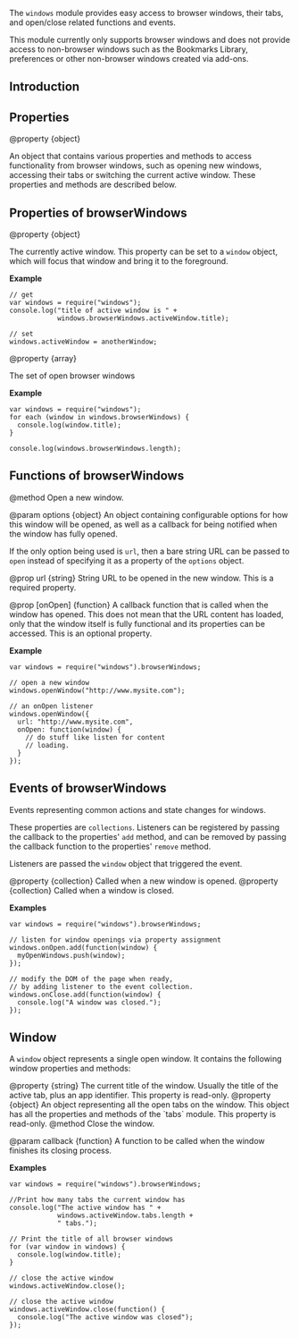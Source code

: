 <!-- contributed by Felipe Gomes [felipc@gmail.com]  -->


The `windows` module provides easy access to browser windows, their
tabs, and open/close related functions and events.

This module currently only supports browser windows and does not provide
access to non-browser windows such as the Bookmarks Library, preferences
or other non-browser windows created via add-ons.

Introduction
------------

Properties
----------

<api name="browserWindows">
@property {object}

An object that contains various properties and methods to access
functionality from browser windows, such as opening new windows, accessing
their tabs or switching the current active window. These properties and
methods are described below.
</api>


Properties of browserWindows
----------------------------

<api name="activeWindow">
@property {object}

The currently active window.  This property can be set to a `window` object,
which will focus that window and bring it to the foreground.
</api>

**Example**

    // get
    var windows = require("windows");
    console.log("title of active window is " + 
                windows.browserWindows.activeWindow.title);

    // set
    windows.activeWindow = anotherWindow;

<api name="browserWindows">
@property {array}

The set of open browser windows
</api>

**Example**

    var windows = require("windows");
    for each (window in windows.browserWindows) {
      console.log(window.title);
    }

    console.log(windows.browserWindows.length);

Functions of browserWindows
---------------------------

<api name="openWindow">
@method
Open a new window.

@param options {object}
An object containing configurable options for how this window will be opened,
as well as a callback for being notified when the window has fully opened.

If the only option being used is `url`, then a bare string URL can be passed to
`open` instead of specifying it as a property of the `options` object.

@prop url {string}
String URL to be opened in the new window.
This is a required property.

@prop [onOpen] {function}
A callback function that is called when the window has opened. This does not
mean that the URL content has loaded, only that the window itself is fully
functional and its properties can be accessed. This is an optional property.

</api>

**Example**

    var windows = require("windows").browserWindows;

    // open a new window
    windows.openWindow("http://www.mysite.com");

    // an onOpen listener
    windows.openWindow({
      url: "http://www.mysite.com",
      onOpen: function(window) {
        // do stuff like listen for content
        // loading.
      }
    });

Events of browserWindows
------------------------

Events representing common actions and state changes for windows.

These properties are `collections`. Listeners can be registered by
passing the callback to the properties' `add` method, and can be removed
by passing the callback function to the properties' `remove` method.

Listeners are passed the `window` object that triggered the event.

<api name="onOpen">
@property {collection}
Called when a new window is opened.
</api>

<api name="onClose">
@property {collection}
Called when a window is closed.
</api>

**Examples**

    var windows = require("windows").browserWindows;

    // listen for window openings via property assignment
    windows.onOpen.add(function(window) {
      myOpenWindows.push(window);
    });

    // modify the DOM of the page when ready,
    // by adding listener to the event collection.
    windows.onClose.add(function(window) {
      console.log("A window was closed.");
    });

Window
------

A `window` object represents a single open window. It contains the following
window properties and methods:

<api name="title">
@property {string}
The current title of the window. Usually the title of the active tab,
plus an app identifier.
This property is read-only.
</api>

<api name="tabs">
@property {object}
An object representing all the open tabs on the window. This object
has all the properties and methods of the `tabs` module.
This property is read-only.
</api>

<api name="close">
@method 
Close the window.

@param callback {function}
A function to be called when the window finishes its closing process.
</api>


**Examples**

    var windows = require("windows").browserWindows;

    //Print how many tabs the current window has
    console.log("The active window has " +
                windows.activeWindow.tabs.length +
                " tabs.");

    // Print the title of all browser windows
    for (var window in windows) {
      console.log(window.title);
    }

    // close the active window
    windows.activeWindow.close();

    // close the active window
    windows.activeWindow.close(function() {
      console.log("The active window was closed");
    });

